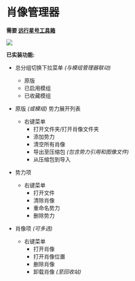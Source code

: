 # 肖像管理器

**需要 [远行星号工具箱](https://github.com/Hakoyu/StarsectorTools)**

![](https://s2.loli.net/2023/03/14/Xw8GhgVZHr6CNTn.png)

**已实装功能:**

- 总分组切换下拉菜单 _(与模组管理器联动)_

  - 原版
  - 已启用模组
  - 已收藏模组

- 原版 _(或模组)_ 势力展开列表

  - 右键菜单
    - 打开文件夹/打开肖像文件夹
    - 添加势力
    - 清空所有肖像
    - 导出至压缩包 _(包含势力引用和图像文件)_
    - 从压缩包到导入

- 势力项

  - 右键菜单
    - 打开文件
    - 清除肖像
    - 重命名势力
    - 删除势力

- 肖像项 _(可多选)_
  - 右键菜单
    - 打开肖像
    - 打开肖像位置
    - 删除肖像
    - 卸载肖像 _(至回收站)_
